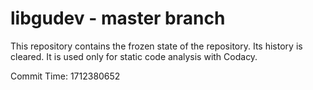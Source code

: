 # libgudev - master branch

This repository contains the frozen state of the repository.
Its history is cleared. It is used only for static code
analysis with Codacy.

Commit Time: 1712380652